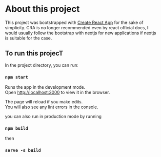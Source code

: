 # About this project

This project was bootstrapped with [Create React App](https://github.com/facebook/create-react-app) for the sake of simplicity. CRA is no longer recommended even by react official docs, I would usually follow the bootstrap with nextjs for new applications if nextjs is suitable for the case.


## To run this projecT

In the project directory, you can run:

### `npm start`

Runs the app in the development mode.\
Open [http://localhost:3000](http://localhost:3000) to view it in the browser.

The page will reload if you make edits.\
You will also see any lint errors in the console.

you can also run in production mode by running 

### `npm build`

then 

### `serve -s build`